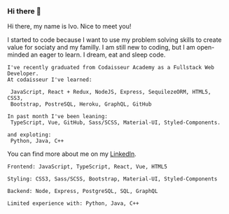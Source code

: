 ### Hi there 👋

Hi there, my name is Ivo. Nice to meet you! 

I started to code because I want to use my problem solving skills to 
create value for sociaty and my familly.
I am still new to coding, but I am open-minded an eager to learn. 
I dream, eat and sleep code. 

    I've recently graduated from Codaisseur Academy as a Fullstack Web Developer.
    At codaisseur I've learned: 
    
     JavaScript, React + Redux, NodeJS, Express, SequilezeORM, HTML5, CSS3,
     Bootstrap, PostreSQL, Heroku, GraphQL, GitHub
    
    In past month I've been leaning:
     TypeScript, Vue, GitHub, Sass/SCSS, Material-UI, Styled-Components. 
    
    and exploting: 
     Python, Java, C++
    
You can find more about me on my [LinkedIn](https://www.linkedin.com/in/ivaylo-ivo-yankov/).

    Frontend: JavaScript, TypeScript, React, Vue, HTML5
    
    Styling: CSS3, Sass/SCSS, Bootstrap, Material-UI, Styled-Components
    
    Backend: Node, Express, PostgreSQL, SQL, GraphQL

    Limited experience with: Python, Java, C++

<!--
**mayallzObject/mayallzObject** is a ✨ _special_ ✨ repository because its `README.md` (this file) appears on your GitHub profile.


point_left Always happy to hear from you via email as well!

Here are some ideas to get you started:

- 🔭 I’m currently working on ...
- 🌱 I’m currently learning ...
- 👯 I’m looking to collaborate on ...
- 🤔 I’m looking for help with ...
- 💬 Ask me about ...
- 📫 How to reach me: ...
- 😄 Pronouns: ...
- ⚡ Fun fact: ...
-->
